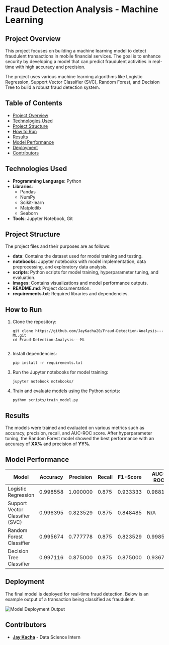 <!DOCTYPE html>
<html lang="en">
<head>
    <meta charset="UTF-8">
    <meta name="viewport" content="width=device-width, initial-scale=1.0">
    <title>Fraud Detection Analysis - Machine Learning</title>
</head>
<body>

<h1>Fraud Detection Analysis - Machine Learning</h1>

<h2>Project Overview</h2>
<p>
    This project focuses on building a machine learning model to detect fraudulent transactions in mobile financial services.
    The goal is to enhance security by developing a model that can predict fraudulent activities in real-time with high accuracy and precision.
</p>
<p>
    The project uses various machine learning algorithms like Logistic Regression, Support Vector Classifier (SVC), Random Forest, and Decision Tree to build a robust fraud detection system.
</p>

<h2>Table of Contents</h2>
<ul>
    <li><a href="#project-overview">Project Overview</a></li>
    <li><a href="#technologies-used">Technologies Used</a></li>
    <li><a href="#project-structure">Project Structure</a></li>
    <li><a href="#how-to-run">How to Run</a></li>
    <li><a href="#results">Results</a></li>
    <li><a href="#model-performance">Model Performance</a></li>
    <li><a href="#deployment">Deployment</a></li>
    <li><a href="#contributors">Contributors</a></li>
</ul>

<h2 id="technologies-used">Technologies Used</h2>
<ul>
    <li><strong>Programming Language</strong>: Python</li>
    <li><strong>Libraries</strong>:
        <ul>
            <li>Pandas</li>
            <li>NumPy</li>
            <li>Scikit-learn</li>
            <li>Matplotlib</li>
            <li>Seaborn</li>
        </ul>
    </li>
    <li><strong>Tools</strong>: Jupyter Notebook, Git</li>
</ul>

<h2 id="project-structure">Project Structure</h2>
<p>The project files and their purposes are as follows:</p>
<ul>
    <li><strong>data</strong>: Contains the dataset used for model training and testing.</li>
    <li><strong>notebooks</strong>: Jupyter notebooks with model implementation, data preprocessing, and exploratory data analysis.</li>
    <li><strong>scripts</strong>: Python scripts for model training, hyperparameter tuning, and evaluation.</li>
    <li><strong>images</strong>: Contains visualizations and model performance outputs.</li>
    <li><strong>README.md</strong>: Project documentation.</li>
    <li><strong>requirements.txt</strong>: Required libraries and dependencies.</li>
</ul>

<h2 id="how-to-run">How to Run</h2>
<ol>
    <li>Clone the repository:
        <pre><code>git clone https://github.com/JayKacha20/Fraud-Detection-Analysis---ML.git
cd Fraud-Detection-Analysis---ML
        </code></pre>
    </li>
    <li>Install dependencies:
        <pre><code>pip install -r requirements.txt</code></pre>
    </li>
    <li>Run the Jupyter notebooks for model training:
        <pre><code>jupyter notebook notebooks/</code></pre>
    </li>
    <li>Train and evaluate models using the Python scripts:
        <pre><code>python scripts/train_model.py</code></pre>
    </li>
</ol>

<h2 id="results">Results</h2>
<p>
    The models were trained and evaluated on various metrics such as accuracy, precision, recall, and AUC-ROC score.
    After hyperparameter tuning, the Random Forest model showed the best performance with an accuracy of <strong>XX%</strong> and precision of <strong>YY%</strong>.
</p>

<h2 id="model-performance">Model Performance</h2>
<table>
    <thead>
        <tr>
            <th>Model</th>
            <th>Accuracy</th>
            <th>Precision</th>
            <th>Recall</th>
            <th>F1-Score</th>
            <th>AUC-ROC</th>
        </tr>
    </thead>
    <tbody>
        <tr>
            <td>Logistic Regression</td>
            <td>0.998558</td>
            <td>1.000000</td>
            <td>0.875</td>
            <td>0.933333</td>
            <td>0.988102</td>
        </tr>
        <tr>
            <td>Support Vector Classifier (SVC)</td>
            <td>0.996395</td>
            <td>0.823529</td>
            <td>0.875</td>
            <td>0.848485</td>
            <td>N/A</td>
        </tr>
        <tr>
            <td>Random Forest Classifier</td>
            <td>0.995674</td>
            <td>0.777778</td>
            <td>0.875</td>
            <td>0.823529</td>
            <td>0.998541</td>
        </tr>
        <tr>
            <td>Decision Tree Classifier</td>
            <td>0.997116</td>
            <td>0.875000</td>
            <td>0.875</td>
            <td>0.875000</td>
            <td>0.936771</td>
        </tr>
    </tbody>
</table>


<h2 id="deployment">Deployment</h2>
<p>The final model is deployed for real-time fraud detection. Below is an example output of a transaction being classified as fraudulent.</p>
<img src="deployment_output" alt="Model Deployment Output" />

<h2 id="contributors">Contributors</h2>
<ul>
    <li><strong><a href="https://github.com/JayKacha20">Jay Kacha</a></strong> - Data Science Intern</li>
</ul>

</body>
</html>
